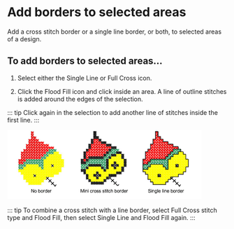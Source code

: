# Add borders to selected areas

Add a cross stitch border or a single line border, or both, to selected areas of a design.

## To add borders to selected areas...

1. Select either the Single Line or Full Cross icon.

2. Click the Flood Fill icon and click inside an area. A line of outline stitches is added around the edges of the selection.

::: tip
Click again in the selection to add another line of stitches inside the first line.
:::

![cross-stitch_editing00046.png](assets/cross-stitch_editing00046.png)

::: tip
To combine a cross stitch with a line border, select Full Cross stitch type and Flood Fill, then select Single Line and Flood Fill again.
:::
